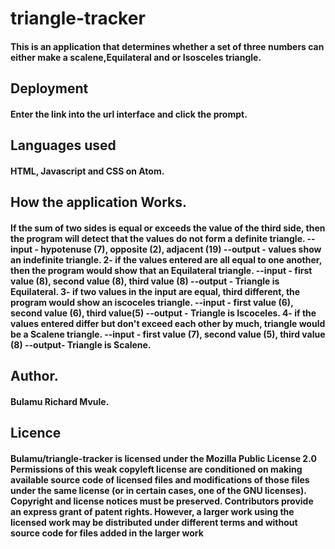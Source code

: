 # triangle-tracker
#### This is an application that determines whether a set of three numbers can either make a scalene,Equilateral and or Isosceles triangle.
## Deployment
#### Enter the link into the url interface and click the prompt.
## Languages used
#### HTML, Javascript and CSS on Atom.
## How the application Works.
#### If the sum of two sides is equal or exceeds the value of the third side, then the program will detect that the values do not form a definite triangle. --input - hypotenuse (7), opposite (2), adjacent (19) --output - values show an indefinite triangle. 2- if the values entered are all equal to one another, then the program would show that an Equilateral triangle. --input - first value (8), second value (8), third value (8) --output - Triangle is Equilateral. 3- if two values in the input are equal, third different, the program would show an iscoceles triangle. --input - first value (6), second value (6), third value(5) --output - Triangle is Iscoceles. 4- if the values entered differ but don't exceed each other by much, triangle would be a Scalene triangle. --input - first value (7), second value (5), third value (8) --output- Triangle is Scalene.
## Author.
#### Bulamu Richard Mvule.
## Licence
#### Bulamu/triangle-tracker is licensed under the Mozilla Public License 2.0 Permissions of this weak copyleft license are conditioned on making available source code of licensed files and modifications of those files under the same license (or in certain cases, one of the GNU licenses). Copyright and license notices must be preserved. Contributors provide an express grant of patent rights. However, a larger work using the licensed work may be distributed under different terms and without source code for files added in the larger work
